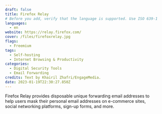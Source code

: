 ```yaml
---
draft: false
title: Firefox Relay
# Before you add, verify that the language is supported. Use ISO 639-1 code only without country code. ms instead of ms_MY. If the source language is English, do not add to the list.
languages:
  - en
website: https://relay.firefox.com/
cover: /files/firefoxrelay.jpg
flags:
  - Freemium
tags:
  - Self-hosting
  - Internet Browsing & Productivity
categories:
  - Digital Security Tools
  - Email Forwarding
credits: Text by Khairil Zhafri/EngageMedia.
date: 2023-01-19T22:30:27.850Z
---
```

Firefox Relay provides disposable unique forwarding email addresses to help users mask their personal email addresses on e-commerce sites, social networking platforms, sign-up forms, and more.